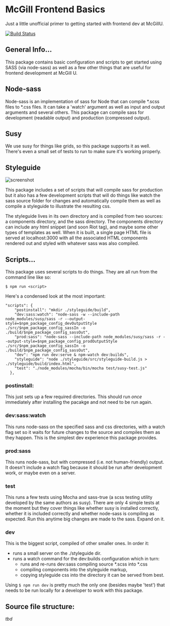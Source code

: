 # McGill Frontend Basics

Just a little unofficial primer to getting started with frontend dev at McGillU.

[![Build Status](https://travis-ci.org/YoungElPaso/mcgill-frontend-basics.svg)](https://travis-ci.org/YoungElPaso/mcgill-frontend-basics)

## General Info...
This package contains basic configuration and scripts to get started using SASS (via node-sass) as well as a few other things that are useful for frontend development at McGill U.

## Node-sass
Node-sass is an implementation of sass for Node that can compile *.scss files to *.css files. It can take a 'watch' argument as well as input and output arguments and several others. This package can compile sass for development (readable output) and production (compressed output).


## Susy
We use susy for things like grids, so this package supports it as well. There's even a small set of tests to run to make sure it's working properly.

## Styleguide
![screenshot](https://user-images.githubusercontent.com/54349/42113596-c7785816-7bb9-11e8-940d-01861e8ece66.png "Screenshot")

This package includes a set of scripts that will compile sass for production but it also has a few development scripts that will do things like watch the sass source folder for changes and automatically compile them as well as compile a styleguide to illustrate the resulting css.

The styleguide lives in its own directory and is compiled from two sources: a components directory, and the sass directory.  The components directory can include any html snippet (and soon Riot tag), and maybe some other types of templates as well.  When it is built, a single page HTML file is served at localhost:3000 with all the associated HTML components rendered out and styled with whatever sass was also compiled.

## Scripts...
This package uses several scripts to do things. They are all run from the command line like so:
```
$ npm run <script>
```

Here's a condensed look at the most important:

```
"scripts": {
    "postinstall": "mkdir ./styleguide/build",
    "dev:sass:watch": "node-sass -w --include-path node_modules/susy/sass -r --output-style=$npm_package_config_devOutputStyle ./src/$npm_package_config_sassIn -o ./build/$npm_package_config_sassOut",
    "prod:sass": "node-sass --include-path node_modules/susy/sass -r --output-style=$npm_package_config_prodOutputStyle ./src/$npm_package_config_sassIn -o ./build/$npm_package_config_sassOut",
    "dev": "npm run dev:serve & npm-watch dev:builds",
    "styleguide": "node ./styleguide/src/styleguide-build.js > ./styleguide/build/index.html",
    "test": "./node_modules/mocha/bin/mocha test/susy-test.js"
  },
```

### postinstall: 
This just sets up a few required directories. This should run *once* immediately after installing the pacakge and not need to be run again.

### dev:sass:watch
This runs node-sass on the specified sass and css directories, with a watch flag set so it waits for future changes to the source and compiles them as they happen.  This is the simplest dev experience this package provides.

### prod:sass
This runs node-sass, but with compressed (i.e. not human-friendly) output. It doesn't include a watch flag because it should be run after development work, or maybe even on a server.

### test
This runs a few tests using Mocha and sass-true (a scss testing utility developed by the same authors as susy). There are only 4 simple tests at the moment but they cover things like whether susy is installed correctly, whether it is included correctly and whether node-sass is compiling as expected. Run this anytime big changes are made to the sass. Expand on it.

### dev
This is the biggest script, compiled of other smaller ones. In order it:

 * runs a small server on the ./styleguide dir.
 * runs a watch command for the dev:builds configuration which in turn:
   * runs and re-runs dev:sass compiling source *.scss into *.css
   * compiling components into the styleguide markup,
   * copying styleguide css into the directory it can be served from best.

Using ``` $ npm run dev ``` is pretty much the only one (besides maybe 'test') that needs to be run locally for a developer to work with this package.

## Source file structure:
_tbd_